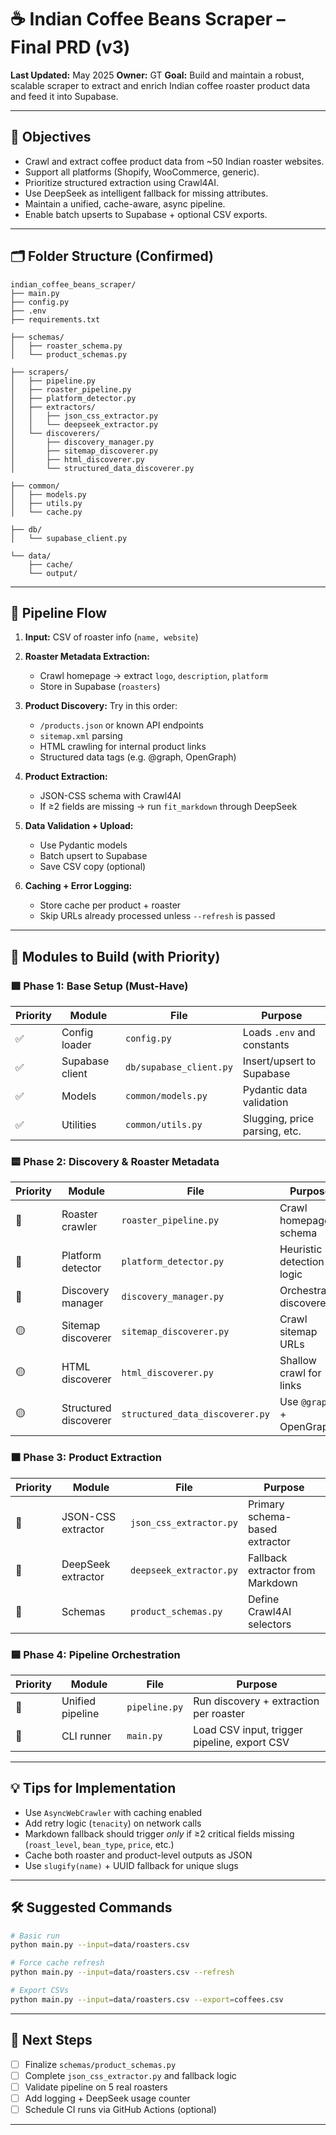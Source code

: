 # ☕ Indian Coffee Beans Scraper – Final PRD (v3)

**Last Updated:** May 2025
**Owner:** GT
**Goal:** Build and maintain a robust, scalable scraper to extract and enrich Indian coffee roaster product data and feed it into Supabase.

---

## 🎯 Objectives

* Crawl and extract coffee product data from \~50 Indian roaster websites.
* Support all platforms (Shopify, WooCommerce, generic).
* Prioritize structured extraction using Crawl4AI.
* Use DeepSeek as intelligent fallback for missing attributes.
* Maintain a unified, cache-aware, async pipeline.
* Enable batch upserts to Supabase + optional CSV exports.

---

## 🗂️ Folder Structure (Confirmed)

```
indian_coffee_beans_scraper/
├── main.py
├── config.py
├── .env
├── requirements.txt

├── schemas/
│   ├── roaster_schema.py
│   └── product_schemas.py

├── scrapers/
│   ├── pipeline.py
│   ├── roaster_pipeline.py
│   ├── platform_detector.py
│   ├── extractors/
│   │   ├── json_css_extractor.py
│   │   └── deepseek_extractor.py
│   └── discoverers/
│       ├── discovery_manager.py
│       ├── sitemap_discoverer.py
│       ├── html_discoverer.py
│       └── structured_data_discoverer.py

├── common/
│   ├── models.py
│   ├── utils.py
│   └── cache.py

├── db/
│   └── supabase_client.py

└── data/
    ├── cache/
    └── output/
```

---

## 🔧 Pipeline Flow

1. **Input:** CSV of roaster info (`name, website`)
2. **Roaster Metadata Extraction:**

   * Crawl homepage → extract `logo`, `description`, `platform`
   * Store in Supabase (`roasters`)
3. **Product Discovery:**
   Try in this order:

   * `/products.json` or known API endpoints
   * `sitemap.xml` parsing
   * HTML crawling for internal product links
   * Structured data tags (e.g. @graph, OpenGraph)
4. **Product Extraction:**

   * JSON-CSS schema with Crawl4AI
   * If ≥2 fields are missing → run `fit_markdown` through DeepSeek
5. **Data Validation + Upload:**

   * Use Pydantic models
   * Batch upsert to Supabase
   * Save CSV copy (optional)
6. **Caching + Error Logging:**

   * Store cache per product + roaster
   * Skip URLs already processed unless `--refresh` is passed

---

## 🧱 Modules to Build (with Priority)

### 🟩 Phase 1: Base Setup (Must-Have)

| Priority | Module          | File                    | Purpose                       |
| -------- | --------------- | ----------------------- | ----------------------------- |
| ✅        | Config loader   | `config.py`             | Loads `.env` and constants    |
| ✅        | Supabase client | `db/supabase_client.py` | Insert/upsert to Supabase     |
| ✅        | Models          | `common/models.py`      | Pydantic data validation      |
| ✅        | Utilities       | `common/utils.py`       | Slugging, price parsing, etc. |

### 🟨 Phase 2: Discovery & Roaster Metadata

| Priority | Module                | File                            | Purpose                   |
| -------- | --------------------- | ------------------------------- | ------------------------- |
| 🔼       | Roaster crawler       | `roaster_pipeline.py`           | Crawl homepage + schema   |
| 🔼       | Platform detector     | `platform_detector.py`          | Heuristic detection logic |
| 🔼       | Discovery manager     | `discovery_manager.py`          | Orchestrates discoverers  |
| 🟡       | Sitemap discoverer    | `sitemap_discoverer.py`         | Crawl sitemap URLs        |
| 🟡       | HTML discoverer       | `html_discoverer.py`            | Shallow crawl for links   |
| 🟡       | Structured discoverer | `structured_data_discoverer.py` | Use `@graph` + OpenGraph  |

### 🟧 Phase 3: Product Extraction

| Priority | Module             | File                    | Purpose                          |
| -------- | ------------------ | ----------------------- | -------------------------------- |
| 🔴       | JSON-CSS extractor | `json_css_extractor.py` | Primary schema-based extractor   |
| 🔴       | DeepSeek extractor | `deepseek_extractor.py` | Fallback extractor from Markdown |
| 🔴       | Schemas            | `product_schemas.py`    | Define Crawl4AI selectors        |

### 🟦 Phase 4: Pipeline Orchestration

| Priority | Module           | File          | Purpose                                      |
| -------- | ---------------- | ------------- | -------------------------------------------- |
| 🔴       | Unified pipeline | `pipeline.py` | Run discovery + extraction per roaster       |
| 🔵       | CLI runner       | `main.py`     | Load CSV input, trigger pipeline, export CSV |

---

## 💡 Tips for Implementation

* Use `AsyncWebCrawler` with caching enabled
* Add retry logic (`tenacity`) on network calls
* Markdown fallback should trigger *only* if ≥2 critical fields missing (`roast_level`, `bean_type`, `price`, etc.)
* Cache both roaster and product-level outputs as JSON
* Use `slugify(name)` + UUID fallback for unique slugs

---

## 🛠 Suggested Commands

```bash
# Basic run
python main.py --input=data/roasters.csv

# Force cache refresh
python main.py --input=data/roasters.csv --refresh

# Export CSVs
python main.py --input=data/roasters.csv --export=coffees.csv
```

---

## 📌 Next Steps

* [ ] Finalize `schemas/product_schemas.py`
* [ ] Complete `json_css_extractor.py` and fallback logic
* [ ] Validate pipeline on 5 real roasters
* [ ] Add logging + DeepSeek usage counter
* [ ] Schedule CI runs via GitHub Actions (optional)

---